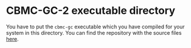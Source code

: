 # CBMC-GC-2 executable directory

You have to put the ``cbmc-gc`` executable which you have compiled for your system in this directory. 
You can find the repository with the source files [here](https://gitlab.com/securityengineering/CBMC-GC-2).